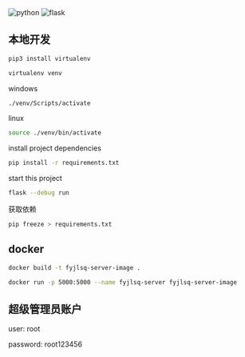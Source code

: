 <div>
    <img src="https://img.shields.io/badge/python-3.11.1-orange" alt="python"/>
    <img src="https://img.shields.io/badge/flask-2.2.2-blue" alt="flask" />
</div>

## 本地开发

```bash
pip3 install virtualenv
```

```bash
virtualenv venv
```

windows

```bash
./venv/Scripts/activate
```

linux

```bash
source ./venv/bin/activate
```

install project dependencies

```bash
pip install -r requirements.txt
```

start this project

```bash
flask --debug run
```

获取依赖

```bash
pip freeze > requirements.txt
```

## docker

```bash
docker build -t fyjlsq-server-image .
```

```bash
docker run -p 5000:5000 --name fyjlsq-server fyjlsq-server-image
```

## 超级管理员账户

user: root

password: root123456
